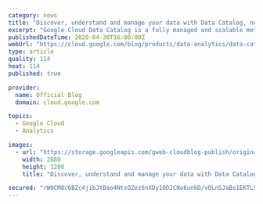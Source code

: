 ```yaml
---
category: news
title: "Discover, understand and manage your data with Data Catalog, now GA"
excerpt: "Google Cloud Data Catalog is a fully managed and scalable metadata management service. It can help your organization quickly discover, understand, and manage all your data from one simple interface. Accessible from within the Google Cloud console, Data Catalog allows immediate access to data discovery"
publishedDateTime: 2020-04-30T16:00:00Z
webUrl: "https://cloud.google.com/blog/products/data-analytics/data-catalog-metadata-management-now-generally-available/"
type: article
quality: 114
heat: 114
published: true

provider:
  name: Official Blog
  domain: cloud.google.com

topics:
  - Google Cloud
  - Analytics

images:
  - url: "https://storage.googleapis.com/gweb-cloudblog-publish/original_images/data_catalog.jpg"
    width: 2880
    height: 1200
    title: "Discover, understand and manage your data with Data Catalog, now GA"

secured: "rWOCM8c6BZc4jibJtBao4NtsOZez6nXDy1ODJCNo6unkD/vOLnSJaBs1EKTL5Ln+7ISEJQN26dSdGdtq+aDdfN2VrHR5B8bshYET5yu3u+Sdf7AqZcku5pb7F8nLwe/3TYl+IZ/o4dXxymtRl18O0+RbL3m7EmsBF94gLOgFa9mC3dB6Fz/7+jpR/n3hzajJQuGaJ8oxUW+snc7SBs2FSTZv5T8H0d7AAkF5bqqXc8fSvBckaXfvFUuMyTnqYtpegciwPifm39Z/SZ52QATjT1oQfqKznBiRO/DFpIt6IeyIwBA6Vv+VTruZMNB77Isv4kNUVk0TA5z1tsUSGLlrtA==;txqzO2SHYdYm6/lmShCIfA=="
---
```


